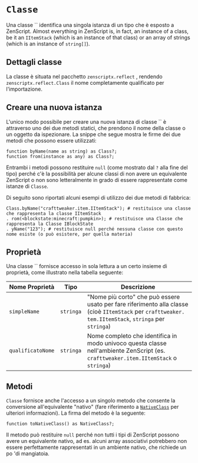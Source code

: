 # `Classe`

Una classe `` identifica una singola istanza di un tipo che è esposto a ZenScript. Almost everything in ZenScript is, in fact, an instance of a class, be it an `IItemStack` (which is an instance of that class) or an array of strings (which is an instance of `string[]`).

## Dettagli classe
La classe è situata nel pacchetto `zenscriptx.reflect` , rendendo `zenscriptx.reflect.Class` il nome completamente qualificato per l'importazione.

## Creare una nuova istanza
L'unico modo possibile per creare una nuova istanza di classe `` è attraverso uno dei due metodi statici, che prendono il nome della classe o un oggetto da ispezionare. La snippe che segue mostra le firme dei due metodi che possono essere utilizzati:

```zenscript
function byName(name as string) as Class?;
function from(instance as any) as Class?;
```

Entrambi i metodi possono restituire `null` (come mostrato dal `?` alla fine del tipo) perché c'è la possibilità per alcune classi di non avere un equivalente ZenScript o non sono letteralmente in grado di essere rappresentate come istanze di `Classe`.

Di seguito sono riportati alcuni esempi di utilizzo dei due metodi di fabbrica:

```zenscript
Class.byName("crafttweaker.item.IItemStack"); # restituisce una classe che rappresenta la classe IItemStack
. rom(<blockstate:minecraft:pumpkin>); # restituisce una Classe che rappresenta la Classe IBlockState
. yName("123"); # restituisce null perché nessuna classe con questo nome esiste (o può esistere, per quella materia)
```

## Proprietà
Una classe `` fornisce accesso in sola lettura a un certo insieme di proprietà, come illustrato nella tabella seguente:

| Nome Proprietà    | Tipo      | Descrizione                                                                                                                                            |
| ----------------- | --------- | ------------------------------------------------------------------------------------------------------------------------------------------------------ |
| `simpleName`      | `stringa` | "Nome più corto" che può essere usato per fare riferimento alla classe (cioè `IItemStack` per `crafttweaker. tem.IItemStack`, `stringa` per `stringa`) |
| `qualificatoNome` | `stringa` | Nome completo che identifica in modo univoco questa classe nell'ambiente ZenScript (es. `crafttweaker.item.IItemStack` o `stringa`)                    |

## Metodi
`Classe` fornisce anche l'accesso a un singolo metodo che consente la conversione all'equivalente "nativo" (fare riferimento a [`NativeClass`](/Mods/Boson/Reflection/NativeClass/) per ulteriori informazioni). La firma del metodo è la seguente:

```zenscript
function toNativeClass() as NativeClass?;
```

Il metodo può restituire `null` perché non tutti i tipi di ZenScript possono avere un equivalente nativo, ad es. alcuni array associativi potrebbero non essere perfettamente rappresentati in un ambiente nativo, che richiede un po 'di mangiatoia.
